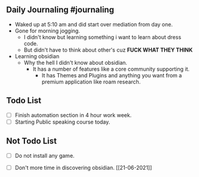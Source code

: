 ## Daily Journaling #journaling
- Waked up at 5:10 am and did start over mediation from day one.
- Gone for morning jogging.
	-  I didn't know but learning something i want to learn about dress code.
	-  But didn't have to think about other's cuz **FUCK WHAT THEY THINK**
-  Learning obsidian 
	-  Why the hell I didn't know about obsidian.
		-  It has a number of features like a core community supporting it. 
			- It has Themes and Plugins and anything you want from a premium application like roam research.


## Todo List
- [ ]  Finish automation section in 4 hour work week.
- [ ]  Starting Public speaking course today.

## Not Todo List
- [ ] Do not install any game.
- [ ] Don't more time in discovering obsidian. [[21-06-2021]]


